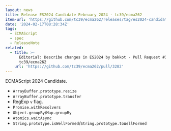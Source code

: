 ```yaml
---
layout: news
title: Release ES2024 Candidate February 2024 · tc39/ecma262
item-url: 'https://github.com/tc39/ecma262/releases/tag/es2024-candidate-2024-02'
date: '2024-02-17T08:28:34Z'
tags:
  - ECMAScript
  - spec
  - ReleaseNote
related:
  - title: >-
      Editorial: Describe changes in ES2024 by bakkot · Pull Request #3282 ·
      tc39/ecma262
    url: 'https://github.com/tc39/ecma262/pull/3282'
---
```

ECMAScript 2024 Candidate.

- `ArrayBuffer.prototype.resize`
- `ArrayBuffer.prototype.transfer`
- RegExp `v` flag.
- `Promise.withResolvers`
- `Object.groupBy`/`Map.groupBy`
- `Atomics.waitAsync`
- `String.prototype.isWellFormed`/`String.prototype.toWellFormed`


